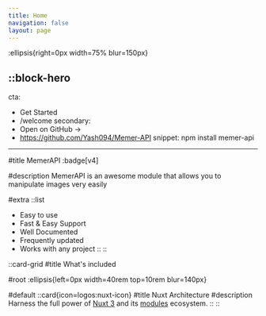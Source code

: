```yaml
---
title: Home
navigation: false
layout: page
---
```


:ellipsis{right=0px width=75% blur=150px}

::block-hero
---
cta:
  - Get Started
  - /welcome
secondary:
  - Open on GitHub →
  - https://github.com/Yash094/Memer-API
snippet: npm install memer-api
---

#title
MemerAPI :badge[v4]

#description
MemerAPI is an awesome module that allows you to manipulate images very easily

#extra
  ::list
  - Easy to use
  - Fast & Easy Support
  - Well Documented
  - Frequently updated
  - Works with any project
  ::
::


::card-grid
#title
What's included

#root
:ellipsis{left=0px width=40rem top=10rem blur=140px}

#default
  ::card{icon=logos:nuxt-icon}
  #title
  Nuxt Architecture
  #description
  Harness the full power of [Nuxt 3](https://v3.nuxtjs.org) and its [modules](https://modules.nuxtjs.org) ecosystem.
  ::
::